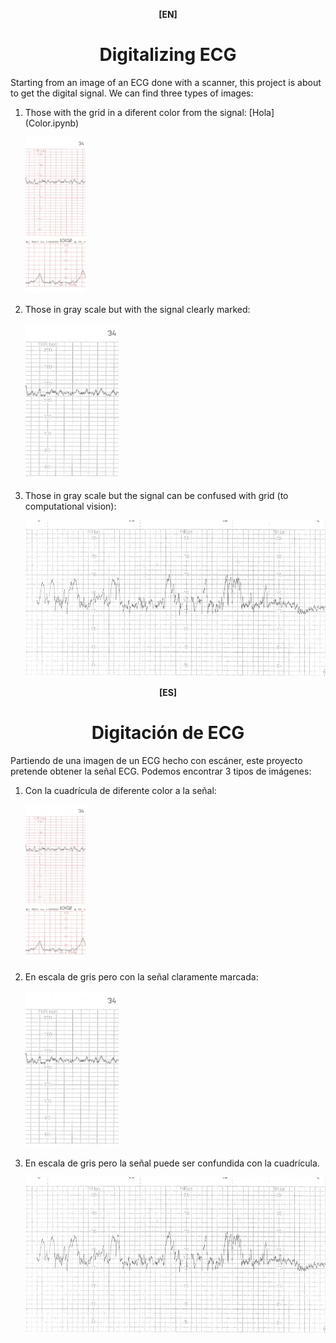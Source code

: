 <p align=center><b>[EN]</b></p>
<h1 align=center>Digitalizing ECG</h1> 
Starting from an image of an ECG done with a scanner, this project is about to get the digital signal.
We can find three types of images:
<ol>
<li> <p>Those with the grid in a diferent color from the signal: [Hola](Color.ipynb)</p>
   
   <p>
   <picture>
   <img alt="Color" src="https://raw.githubusercontent.com/davidgherr/Digitalizing-ECG/main/assets/ecg.jpeg"
      height="250px">
   </picture></p></li>
   
<li> Those in gray scale but with the signal clearly marked:
   <p>
   <picture>
   <img alt="Color" src="https://raw.githubusercontent.com/davidgherr/Digitalizing-ECG/main/assets/D1.jpg"
      height="250px">
   </picture></p></li>
<li> Those in gray scale but the signal can be confused with grid (to computational vision):
   <p>
   <picture>
   <img alt="Color" src="https://raw.githubusercontent.com/davidgherr/Digitalizing-ECG/main/assets/final_1.jpeg"
      height="250px">
   </picture></p></li>
</ol>

<p align=center><b>[ES]</b></p>
<h1 align=center>Digitación de ECG</h1> 
Partiendo de una imagen de un ECG hecho con escáner, este proyecto pretende obtener la señal ECG. 
Podemos encontrar 3 tipos de imágenes:
<ol>
<li> Con la cuadrícula de diferente color a la señal:
   <p>
   <picture>
   <img alt="Color" src="https://raw.githubusercontent.com/davidgherr/Digitalizing-ECG/main/assets/ecg.jpeg"
      height="250px">
   </picture></p></li>
   
<li> En escala de gris pero con la señal claramente marcada:
   <p>
   <picture>
   <img alt="Color" src="https://raw.githubusercontent.com/davidgherr/Digitalizing-ECG/main/assets/D1.jpg"
      height="250px">
   </picture></p></li>
<li> En escala de gris pero la señal puede ser confundida con la cuadrícula.
   <p>
   <picture>
   <img alt="Color" src="https://raw.githubusercontent.com/davidgherr/Digitalizing-ECG/main/assets/final_1.jpeg"
      height="250px">
   </picture></p></li>
</ol>

